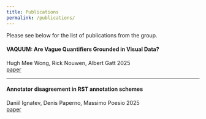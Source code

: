 ```yaml
---
title: Publications
permalink: /publications/
---
```

Please see below for the list of publications from the group.

#### **VAQUUM: Are Vague Quantifiers Grounded in Visual Data?**  
Hugh Mee Wong, Rick Nouwen, Albert Gatt 
2025  
<a href="https://arxiv.org/abs/2502.11874" class="btn btn-blue">paper</a>

---

#### **Annotator disagreement in RST annotation schemes**  
Daniil Ignatev, Denis Paperno, Massimo Poesio
2025  
<a href="https://openpublishing.library.umass.edu/scil/article/id/3137/" class="btn btn-blue">paper</a>
